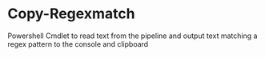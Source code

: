 # Copy-Regexmatch
Powershell Cmdlet to read text from the pipeline and output text matching a regex pattern to the console and clipboard
